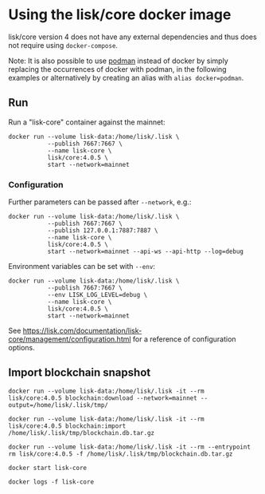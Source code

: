 # Using the lisk/core docker image

lisk/core version 4 does not have any external dependencies and thus does not require using `docker-compose`.

Note: It is also possible to use [podman](https://github.com/containers/podman/) instead of docker by simply replacing the occurrences of docker with podman, in the following examples or alternatively by creating an alias with `alias docker=podman`.

## Run

Run a "lisk-core" container against the mainnet:

```
docker run --volume lisk-data:/home/lisk/.lisk \
           --publish 7667:7667 \
           --name lisk-core \
           lisk/core:4.0.5 \
           start --network=mainnet
```

### Configuration

Further parameters can be passed after `--network`, e.g.:

```
docker run --volume lisk-data:/home/lisk/.lisk \
           --publish 7667:7667 \
           --publish 127.0.0.1:7887:7887 \
           --name lisk-core \
           lisk/core:4.0.5 \
           start --network=mainnet --api-ws --api-http --log=debug
```

Environment variables can be set with `--env`:

```
docker run --volume lisk-data:/home/lisk/.lisk \
           --publish 7667:7667 \
           --env LISK_LOG_LEVEL=debug \
           --name lisk-core \
           lisk/core:4.0.5 \
           start --network=mainnet
```

See https://lisk.com/documentation/lisk-core/management/configuration.html for a reference of configuration options.

## Import blockchain snapshot

```
docker run --volume lisk-data:/home/lisk/.lisk -it --rm lisk/core:4.0.5 blockchain:download --network=mainnet --output=/home/lisk/.lisk/tmp/

docker run --volume lisk-data:/home/lisk/.lisk -it --rm lisk/core:4.0.5 blockchain:import /home/lisk/.lisk/tmp/blockchain.db.tar.gz

docker run --volume lisk-data:/home/lisk/.lisk -it --rm --entrypoint rm lisk/core:4.0.5 -f /home/lisk/.lisk/tmp/blockchain.db.tar.gz

docker start lisk-core

docker logs -f lisk-core
```
